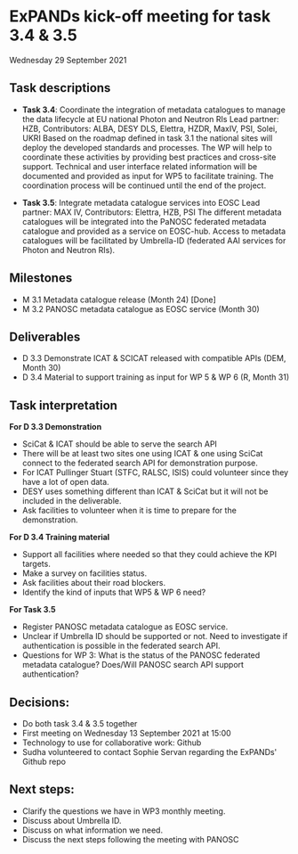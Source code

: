 # ExPANDs kick-off meeting for task 3.4 & 3.5  
Wednesday 29 September 2021

## Task descriptions
- **Task 3.4**: Coordinate the integration of metadata catalogues to manage the data lifecycle at EU national Photon and Neutron RIs 
Lead partner: HZB, Contributors: ALBA, DESY DLS, Elettra, HZDR, MaxIV, PSI, Solei, UKRI 
Based on the roadmap defined in task 3.1 the national sites will deploy the developed standards and processes. The WP will help to coordinate these activities by providing best practices and cross-site support. Technical and user interface related information will be documented and provided as input for WP5 to facilitate training. The coordination process will be continued until the end of the project.  

- **Task 3.5**: Integrate metadata catalogue services into EOSC 
Lead partner: MAX IV, Contributors: Elettra, HZB, PSI 
The different metadata catalogues will be integrated into the PaNOSC federated metadata catalogue and provided as a service on EOSC-hub. Access to metadata catalogues will be facilitated by Umbrella-ID (federated AAI services for Photon and Neutron RIs).

## Milestones
- M 3.1 Metadata catalogue release (Month 24) [Done]
- M 3.2 PANOSC metadata catalogue as EOSC service (Month 30)
## Deliverables
- D 3.3 Demonstrate ICAT & SCICAT released with compatible APIs (DEM, Month 30)
- D 3.4 Material to support training as input for WP 5 & WP 6 (R, Month 31)

## Task interpretation
**For D 3.3 Demonstration**
- SciCat & ICAT should be able to serve the search API
- There will be at least two sites one using ICAT & one using SciCat connect to the federated search API for demonstration purpose.
- For ICAT Pullinger Stuart (STFC, RALSC, ISIS) could volunteer since they have a lot of open data.
- DESY uses something different than ICAT & SciCat but it will not be included in the deliverable.
- Ask facilities to volunteer when it is time to prepare for the demonstration.

**For D 3.4 Training material**
- Support all facilities where needed so that they could achieve the KPI targets. 
- Make a survey on facilities status.
- Ask facilities about their road blockers.
- Identify the kind of inputs that WP5 & WP 6 need? 

**For Task 3.5** 
- Register PANOSC metadata catalogue as EOSC service.
- Unclear if Umbrella ID should be supported or not. Need to investigate if authentication is possible in the federated search API.
- Questions for WP 3:
  What is the status of the PANOSC federated metadata catalogue?
  Does/Will PANOSC search API support authentication?

## Decisions:
- Do both task 3.4 & 3.5 together
- First meeting on Wednesday 13 September 2021 at 15:00
- Technology to use for collaborative work: Github
- Sudha volunteered to contact Sophie Servan regarding the ExPANDs' Github repo

## Next steps:
- Clarify the questions we have in WP3 monthly meeting.
- Discuss about Umbrella ID.
- Discuss on what information we need.
- Discuss the next steps following the meeting with PANOSC